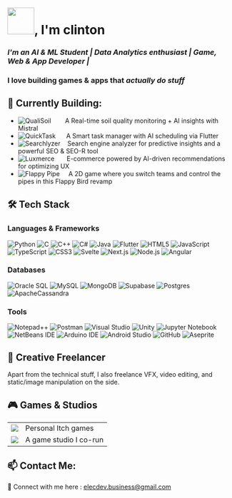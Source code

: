 # <img src="https://static.vecteezy.com/system/resources/thumbnails/017/190/293/small_2x/hi-text-lettering-digital-planner-sticker-and-3d-text-png.png" width="60" />, I'm **clinton**

### *I'm an AI & ML Student | Data Analytics enthusiast | Game, Web & App Developer |*
### I love building games & apps that *actually do stuff*


## 🚀 **Currently Building:**

- <img src="https://img.shields.io/badge/QualiSoil-6aa84f?style=for-the-badge&&logo=leaflet&logoColor=white" alt="QualiSoil" /> &nbsp;&nbsp;&nbsp;&nbsp;&nbsp;&nbsp;&nbsp;A Real-time soil quality monitoring + AI insights with Mistral
- <img src="https://img.shields.io/badge/QuickTask-f6b26b?style=for-the-badge&&logo=todoist&logoColor=white" alt="QuickTask" /> &nbsp;&nbsp;&nbsp;&nbsp;&nbsp;A Smart task manager with AI scheduling via Flutter
- <img src="https://img.shields.io/badge/Searchlyzer-3c78d8?style=for-the-badge&&logo=algolia&logoColor=white" alt="Searchlyzer" /> &nbsp;&nbsp;&nbsp;Search engine analyzer for predictive insights and a powerful SEO & SEO-R tool 
- <img src="https://img.shields.io/badge/Luxmerce-8e7cc3?style=for-the-badge&&logo=shopify&logoColor=white" alt="Luxmerce" /> &nbsp;&nbsp;&nbsp;&nbsp;&nbsp;&nbsp;E-commerce powered by AI-driven recommendations for optimizing UX
- <img src="https://img.shields.io/badge/Flappy%20Pipe-e06666?style=for-the-badge&&logo=unity&logoColor=white" alt="Flappy Pipe" /> &nbsp;&nbsp;&nbsp;&nbsp;A 2D game where you switch teams and control the pipes in this Flappy Bird revamp


## 🛠 **Tech Stack**

### **Languages & Frameworks**  
![Python](https://img.shields.io/badge/Python-3776AB?style=flat&logo=python&logoColor=white)
![C](https://img.shields.io/badge/c-%2300599C.svg?style=flat&logo=c&logoColor=white)
![C++](https://img.shields.io/badge/C++-00599C?style=flat&logo=c%2B%2B&logoColor=white)
![C#](https://img.shields.io/badge/C%23-239120?style=flat&logo=csharp&logoColor=white)
![Java](https://img.shields.io/badge/Java-%23ED8B00.svg?style=flat&logo=openjdk&logoColor=white)
![Flutter](https://img.shields.io/badge/Flutter-02569B?style=flat&logo=flutter&logoColor=white)
![HTML5](https://img.shields.io/badge/HTML5-E34F26?style=flat&logo=html5&logoColor=white)
![JavaScript](https://img.shields.io/badge/JavaScript-%23323330.svg?style=flat&logo=javascript&logoColor=white)
![TypeScript](https://img.shields.io/badge/TypeScript-%23007ACC.svg?style=flat&logo=typescript&logoColor=white)
![CSS3](https://img.shields.io/badge/CSS3-1572B6?style=flat&logo=css&logoColor=white)
![Svelte](https://img.shields.io/badge/Svelte-FF3E00?style=flat&logo=svelte&logoColor=white)
![Next.js](https://img.shields.io/badge/Next.js-000000?style=flat&logo=nextdotjs&logoColor=white)
![Node.js](https://img.shields.io/badge/Node.js-339933?style=flat&logo=node.js&logoColor=white)
![Angular](https://img.shields.io/badge/Angular-DD0031?style=flat&logo=angular&logoColor=white)


### **Databases**  
![Oracle SQL](https://img.shields.io/badge/OracleSQL-F80000?style=flat&logo=oracle&logoColor=white)
![MySQL](https://img.shields.io/badge/MySQL-4479A1?style=flat&logo=mysql&logoColor=white)
![MongoDB](https://img.shields.io/badge/MongoDB-47A248?style=flat&logo=mongodb&logoColor=white)
![Supabase](https://img.shields.io/badge/Supabase-3ECF8E?style=flat&logo=supabase&logoColor=white)
![Postgres](https://img.shields.io/badge/Postgres-%23316192.svg?style=flat&logo=postgresql&logoColor=white)
![ApacheCassandra](https://img.shields.io/badge/Cassandra-%231287B1.svg?style=flat&logo=apache-cassandra&logoColor=white)

### **Tools**  
![Notepad++](https://img.shields.io/badge/Notepad++-30ff7A.svg?style=flat&logo=notepad%2b%2b&logoColor=white)
![Postman](https://img.shields.io/badge/Postman-FF6C37?style=flat&logo=postman&logoColor=white)
![Visual Studio](https://img.shields.io/badge/Visual_Studio-5C2D91?style=flat&logo=visualstudio&logoColor=white)
![Unity](https://img.shields.io/badge/Unity-000000?style=flat&logo=unity&logoColor=white)
![Jupyter Notebook](https://img.shields.io/badge/jupyter-%23FA0F00.svg?style=flat&logo=jupyter&logoColor=white)
![NetBeans IDE](https://img.shields.io/badge/NetBeansIDE-1B6AC6.svg?style=flat&logo=apache-netbeans-ide&logoColor=white)
![Arduino IDE](https://img.shields.io/badge/Arduino_IDE-00979D?style=flat&logo=arduino&logoColor=white)
![Android Studio](https://img.shields.io/badge/Android_Studio-3DDC84?style=flat&logo=androidstudio&logoColor=white)
![GitHub](https://img.shields.io/badge/GitHub-181717?style=flat&logo=github&logoColor=white)
![Aseprite](https://img.shields.io/badge/Aseprite-FFFFFF?style=flat&logo=Aseprite&logoColor=#7D929E)



## 🎨 **Creative Freelancer**  
Apart from the technical stuff, I also freelance VFX, video editing, and static/image manipulation on the side.



## 🎮 **Games & Studios**  
<table>
  <tr>
    <td>
      <a href="https://elecx.itch.io">
        <img src="https://img.shields.io/badge/-Itch.io%20Profile-FA5C5C?style=for-the-badge&logo=itchdotio&logoColor=white">
      </a>
    </td>
    <td style="vertical-align: middle;">Personal Itch games</td>
  </tr>
  <tr>
    <td>
      <a href="https://cukcds.itch.io">
        <img src="https://img.shields.io/badge/-Cukcd%20Studios-FFB6C1?style=for-the-badge&logo=unity&logoColor=white">
      </a>
    </td>
    <td style="vertical-align: middle;""horizontal-align: middle;">A game studio I co-run</td>
  </tr>
</table>




## 📫 **Contact Me:**
📧 Connect with me here : [elecdev.business@gmail.com](mailto:elecdev.business@gmail.com)
